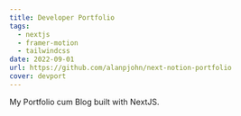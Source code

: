 ```yaml
---
title: Developer Portfolio
tags:
  - nextjs
  - framer-motion
  - tailwindcss
date: 2022-09-01
url: https://github.com/alanpjohn/next-notion-portfolio
cover: devport
---
```

My Portfolio cum Blog built with NextJS.
